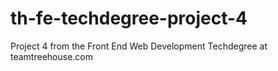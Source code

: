 # th-fe-techdegree-project-4
Project 4 from the Front End Web Development Techdegree at teamtreehouse.com
